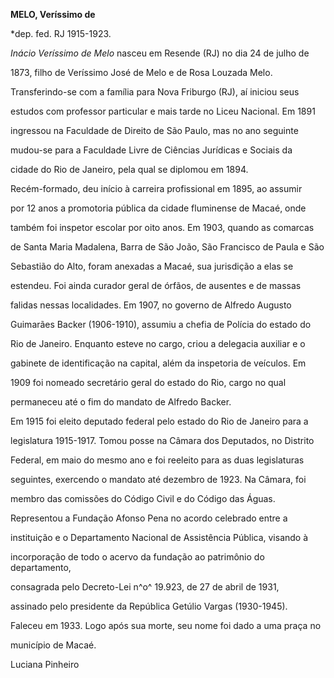 **MELO, Veríssimo de**



\*dep. fed. RJ 1915-1923.



*Inácio Veríssimo de Melo* nasceu em Resende (RJ) no dia 24 de julho de

1873, filho de Veríssimo José de Melo e de Rosa Louzada Melo.



Transferindo-se com a família para Nova Friburgo (RJ), aí iniciou seus

estudos com professor particular e mais tarde no Liceu Nacional. Em 1891

ingressou na Faculdade de Direito de São Paulo, mas no ano seguinte

mudou-se para a Faculdade Livre de Ciências Jurídicas e Sociais da

cidade do Rio de Janeiro, pela qual se diplomou em 1894.



Recém-formado, deu início à carreira profissional em 1895, ao assumir

por 12 anos a promotoria pública da cidade fluminense de Macaé, onde

também foi inspetor escolar por oito anos. Em 1903, quando as comarcas

de Santa Maria Madalena, Barra de São João, São Francisco de Paula e São

Sebastião do Alto, foram anexadas a Macaé, sua jurisdição a elas se

estendeu. Foi ainda curador geral de órfãos, de ausentes e de massas

falidas nessas localidades. Em 1907, no governo de Alfredo Augusto

Guimarães Backer (1906-1910), assumiu a chefia de Polícia do estado do

Rio de Janeiro. Enquanto esteve no cargo, criou a delegacia auxiliar e o

gabinete de identificação na capital, além da inspetoria de veículos. Em

1909 foi nomeado secretário geral do estado do Rio, cargo no qual

permaneceu até o fim do mandato de Alfredo Backer.



Em 1915 foi eleito deputado federal pelo estado do Rio de Janeiro para a

legislatura 1915-1917. Tomou posse na Câmara dos Deputados, no Distrito

Federal, em maio do mesmo ano e foi reeleito para as duas legislaturas

seguintes, exercendo o mandato até dezembro de 1923. Na Câmara, foi

membro das comissões do Código Civil e do Código das Águas.



Representou a Fundação Afonso Pena no acordo celebrado entre a

instituição e o Departamento Nacional de Assistência Pública, visando à

incorporação de todo o acervo da fundação ao patrimônio do departamento,

consagrada pelo Decreto-Lei n^o^ 19.923, de 27 de abril de 1931,

assinado pelo presidente da República Getúlio Vargas (1930-1945).



Faleceu em 1933. Logo após sua morte, seu nome foi dado a uma praça no

município de Macaé.



Luciana Pinheiro



